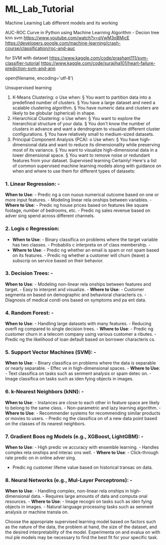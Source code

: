 # ML_Lab_Tutorial
Machine Learning Lab different models and its working 

AUC-ROC Curve in Python using Machine Learning Algorithm - Decion tree knn svm
https://www.youtube.com/watch?v=qVwM3oBMicE
https://developers.google.com/machine-learning/crash-course/classification/roc-and-auc

for SVM with dataset 
https://www.kaggle.com/code/prashant111/svm-classifier-tutorial
https://www.kaggle.com/code/surajjha101/heart-failure-prediction-svm-and-ann

open(filename, encoding='utf-8')


Unsupervised learning 
1. K-Means Clustering: 
o Use when: 
§ You want to partition data into a predefined number of clusters. 
§ You have a large dataset and need a scalable clustering 
algorithm. 
§ You have numeric data and clusters are likely to be globular 
(spherical) in shape. 
2. Hierarchical Clustering: 
o Use when: 
§ You want to explore the hierarchical structure of your data. 
§ You don't know the number of clusters in advance and want a 
dendrogram to visualize different cluster configurations. 
§ You have relatively small to medium-sized datasets. 
3. Principal Component Analysis (PCA): 
o Use when: 
§ You have high-dimensional data and want to reduce its 
dimensionality while preserving most of its variance. 
§ You want to visualize high-dimensional data in a lower
dimensional space. 
§ You want to remove noise or redundant features from your 
dataset. 
Supervised learning 
Certainly! Here's a list of common supervised machine learning models along with guidance 
on when and where to use them for different types of datasets: 

### 1. Linear Regression: - 
**When to Use**:  - Predic ng a con nuous numerical outcome based on one or more input features. - Modeling linear rela onships between variables. - 
**Where to Use**:  - Predic ng house prices based on features like square footage, number of bedrooms, etc. - Predic ng sales revenue based on adver sing spend across different channels. 

### 2. Logis c Regression: 
- **When to Use**: - Binary classifica on problems where the target variable has two classes. - Probabilis c interpreta on of class membership. -
- **Where to Use**: - Predic ng whether an email is spam or not spam based on its features. - Predic ng whether a customer will churn (leave) a subscrip on service based on their 
behavior. 

### 3. Decision Trees: - 
**When to Use**: - Modeling non-linear rela onships between features and target. - Easy to interpret and visualize. - 
**Where to Use**: - Customer segmenta on based on demographic and behavioral characteris cs. - Diagnosis of medical condi ons based on symptoms and pa ent data. 

### 4. Random Forest: - 
**When to Use**: - Handling large datasets with many features. - Reducing overfi ng compared to single decision trees. - 
**Where to Use**: - Predic ng customer churn in a telecom company using various customer a ributes. - Predic ng the likelihood of loan default based on borrower characteris cs. 
### 5. Support Vector Machines (SVM): - 
**When to Use**: - Binary classifica on problems where the data is separable or nearly separable. - Effec ve in high-dimensional spaces. - 
**Where to Use**: - Text classifica on tasks such as senment analysis or spam detec on. - Image classifica on tasks such as iden fying objects in images. 

### 6. k-Nearest Neighbors (kNN): - 
**When to Use**: - Instances are close to each other in feature space are likely to belong to the same class. - Non-parametric and lazy learning algorithm. - 
**Where to Use**: - Recommender systems for recommending similar products or movies to users. - Predic ng the classifica on of a new data point based on the classes of its nearest 
neighbors. 
### 7. Gradient Boos ng Models (e.g., XGBoost, LightGBM): - 
**When to Use**: - High predic ve accuracy with ensemble learning. - Handles complex rela onships and interac ons well. - 
**Where to Use**: - Click-through rate predic on in online adver sing. 
- Predic ng customer lifeme value based on historical transac on data. 
### 8. Neural Networks (e.g., Mul-Layer Perceptrons): - 
**When to Use**: - Handling complex, non-linear rela onships in high-dimensional data. - Requires large amounts of data and computa onal resources. - 
**Where to Use**: - Image recogni on tasks such as iden fying objects in images. - Natural language processing tasks such as senment analysis or machine transla on. 

Choose the appropriate supervised learning model based on factors such as the nature of 
the data, the problem at hand, the size of the dataset, and the desired interpretability of the 
model. Experimenta on and evalua on with mul ple models may be necessary to find the 
best fit for your specific task. 

